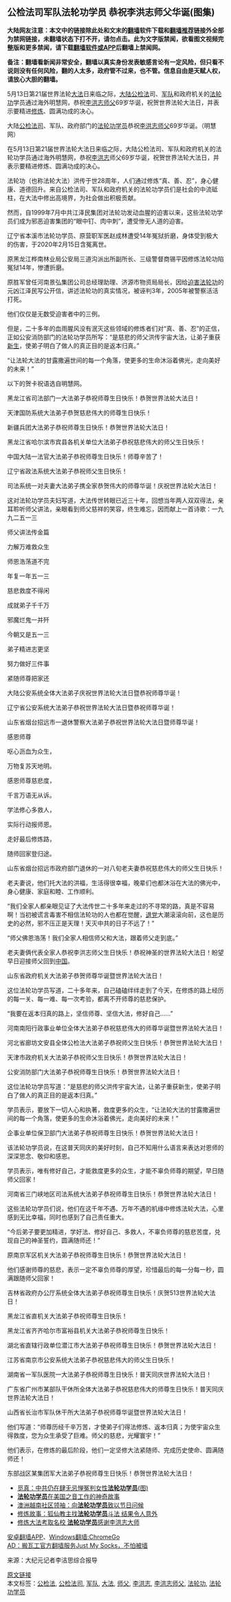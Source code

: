 <h2>公检法司军队法轮功学员 恭祝李洪志师父华诞(图集)</h2> <p class="notice"><b>大陆网友注意：本文中的链接除此处和文末的<a href="https://github.com/bannedbook/fanqiang" >翻墙</a>软件下载和<a href="https://github.com/killgcd/justmysocks/blob/master/README.md">翻墙推荐</a>链接外全部为禁网链接，未翻墙状态下打不开，请勿点击。此为文字版禁闻，欲看图文视频完整版和更多禁闻，请下载<a href="https://github.com/bannedbook/fanqiang">翻墙软件或APP</a>后翻墙上禁闻网。</p><p>备注：翻墙看新闻非常安全，翻墙以真实身份发表敏感言论有一定风险，但只看不说则没有任何风险，翻的人太多，政府管不过来，也不管。信息自由是天赋人权，请放心大胆的翻墙。</b></p>  <div class="entry"> <p id="summary">5月13日第21届世界法轮<a href="https://www.bannedbook.org/bnews/tag/%E5%A4%A7%E6%B3%95/" class="st_tag internal_tag" rel="tag" title="标签 大法 下的日志">大法</a>日来临之际，<span class='wp_keywordlink_affiliate'><a href="https://www.bannedbook.org/" title="大陆" target="_blank">大陆</a></span><a href="https://www.bannedbook.org/bnews/tag/%E5%85%AC%E6%A3%80%E6%B3%95/" class="st_tag internal_tag" rel="tag" title="标签 公检法 下的日志">公检法</a>司、<a href="https://www.bannedbook.org/bnews/tag/%E5%86%9B%E9%98%9F/" class="st_tag internal_tag" rel="tag" title="标签 军队 下的日志">军队</a>和政府机关的<a href="https://www.bannedbook.org/bnews/tag/%e6%b3%95%e8%bd%ae%e5%8a%9f/" class="st_tag internal_tag" rel="tag" title="标签 法轮功 下的日志">法轮功</a>学员通过海外明慧网，恭祝<span class='wp_keywordlink'><a href="https://hongzhi.li/" title="李洪志" target="_blank">李洪志</a></span><a href="https://www.bannedbook.org/bnews/tag/%E5%B8%88%E7%88%B6/" class="st_tag internal_tag" rel="tag" title="标签 师父 下的日志">师父</a>69岁华诞，祝贺世界法轮大法日，并表示要精进<span class='wp_keywordlink'><a href="https://www.qi-gong.me/" title="气功修炼网" target="_blank">修炼</a></span>、圆满功成的决心。</p> <p id="conimg">大陆<a href="https://www.bannedbook.org/bnews/tag/%E5%85%AC%E6%A3%80%E6%B3%95%E5%8F%B8/" class="st_tag internal_tag" rel="tag" title="标签 公检法司 下的日志">公检法司</a>、军队、政府部门的<a href="https://www.bannedbook.org/bnews/tag/%e6%b3%95%e8%bd%ae%e5%8a%9f%e5%ad%a6%e5%91%98/" class="st_tag internal_tag" rel="tag" title="标签 法轮功学员 下的日志">法轮功学员</a>恭祝<a href="https://www.bannedbook.org/bnews/tag/%E6%9D%8E%E6%B4%AA%E5%BF%97%E5%B8%88%E7%88%B6/" class="st_tag internal_tag" rel="tag" title="标签 李洪志师父 下的日志">李洪志师父</a>69岁华诞。（明慧网）</p> <p>在5月13日第21届世界法轮大法日来临之际，大陆公检法司、军队和政府机关的法轮功学员通过海外明慧网，恭祝<a href="https://www.bannedbook.org/bnews/tag/%e6%9d%8e%e6%b4%aa%e5%bf%97/" class="st_tag internal_tag" rel="tag" title="标签 李洪志 下的日志">李洪志</a>师父69岁华诞，祝贺世界法轮大法日，并表示要精进修炼、圆满功成的决心。</p> <p>法轮功（也称法轮大法）洪传于世28周年，人们通过修炼“真、善、忍”，身心健康、道德回升。来自公检法司、军队和政府机关的法轮功学员们是社会的中流砥柱，在大法中修出高境界，为社会做出积极贡献。</p> <p>然而，自1999年7月中共江泽民集团对法轮功发动血腥的迫害以来，这些法轮功学员们成为邪恶迫害集团的“眼中钉、肉中刺”，遭受惨无人道的迫害。</p> <p>辽宁省本溪市法轮功学员、原营职军医赵成林遭受14年冤狱折磨，身体受到极大的伤害，于2020年2月15日含冤离世。</p> <p>原黑龙江桦南林业局公安局三道沟派出所副所长、三级警督商锡平因修炼法轮功陷冤狱14年，惨遭折磨。</p> <p>原胜军曾任河南景弘集团公司总经理助理、济源市物资局局长，因给<span class='wp_keywordlink'><a href="https://www.bannedbook.org/forum11/topic278.html" title="评江泽民与中共相互利用迫害法轮功" target="_blank">迫害法轮功</a></span>的元凶江泽民写公开信，讲述法轮功的真实情况，被诬判3年，2005年被警察活活打死。</p> <p>他们仅仅是无数受迫害者中的三例。</p> <p>但是，二十多年的血雨腥风没有泯灭这些领域的修炼者们对“真、善、忍”的正信，正如公安消防部门的法轮功学员所写：“是慈悲的师父洪传宇宙大法，让弟子重获<span class='wp_keywordlink'><a href="https://www.bannedbook.org/forum2/topic1642.html" title="正见网《新生》" target="_blank">新生</a></span>，使弟子明白了做人的真正目的是返本归真。”</p> <p>“让法轮大法的甘露撒遍世间的每一个角落，使更多的生命沐浴着佛光，走向美好的未来！”</p> <p>以下的贺卡祝语选自明慧网。</p> <p>黑龙江省司法部门一大法弟子恭祝师尊生日快乐！恭贺世界法轮大法日！</p> <p>天津国防系统大法弟子恭贺慈悲伟大的师尊生日快乐！</p> <p>新疆兵团大法弟子恭祝师尊生日快乐！恭贺世界法轮大法日！</p> <p>黑龙江省哈尔滨市宾县各机关单位大法弟子恭祝慈悲伟大的师父生日快乐！</p> <p>中国大陆一法官大法弟子恭祝师尊生日快乐！师尊辛苦了！</p> <p>辽宁省政法系统大法弟子恭祝师父生日快乐！</p> <p>司法系统一对夫妻大法弟子携全家恭贺伟大的师尊华诞！庆祝世界法轮大法日！</p>  <p>这对法轮功学员夫妇写道，大法传世转眼已近三十年，回想当年两人双双得法，亲耳聆听师父讲法，亲眼看到师父慈祥的笑容，终生难忘，因而献上一首诗歌：一九九二五一三</p> <p>师父讲法传金篇</p> <p>力解万难救众生</p> <p>师恩浩荡道不完</p> <p>年复一年五一三</p> <p>慈悲救度不得闲</p> <p>成就弟子千千万</p> <p>邪魔烂鬼一并歼</p> <p>今朝又是五一三</p> <p>弟子精进志更坚</p> <p>努力做好三件事</p> <p>紧随师尊把家还</p> <p>大陆公安系统全体大法弟子庆祝世界法轮大法日暨恭祝师尊华诞！</p> <p>辽宁省公安系统大法弟子恭祝世界法轮大法日暨恭祝师尊华诞！</p> <p>山东省烟台招远市一退休警察大法弟子恭祝世界法轮大法日暨师尊华诞！</p> <p>感恩师尊</p> <p>呕心沥血为众生，</p> <p>万物复苏天地明。</p> <p>感恩师尊慈悲度，</p>  <p>千言万语无从诉。</p> <p>学法修心多救人，</p> <p>实际行动报师恩。</p> <p>走好最后修炼路，</p> <p>随师回家登归途。</p> <p>山东省烟台招远市政府部门退休的一对八旬老夫妻恭祝慈悲伟大的师父生日快乐！</p> <p>老夫妻说，他们托大法的洪福，生活得很幸福，晚辈们也都沐浴在大法的佛光中，身心健康、家庭和睦、工作顺利。</p> <p>“我们全家人都亲眼见证了大法传世二十多年来走过的不寻常的路，真是不容易啊！当初被谎言毒害不相信法轮功的人也都在觉醒，<span class='wp_keywordlink'><a href="http://tuidang.epochtimes.com/" title="退党" rel="nofollow" target="_blank">退党</a></span>大潮滚滚向前，这也是历史的必然，邪不压正是天理！天灭中共的日子不远了！”</p> <p>“师父佛恩浩荡！我们全家人相信师父和大法，跟着师父走到底。”</p> <p>老夫妻俩代表全家人恭祝李洪志师父生日快乐！恭祝神圣的世界法轮大法日！盼望早日迎接师父回到<span class='wp_keywordlink_affiliate'><a href="https://www.bannedbook.org/" title="中国" target="_blank">中国</a></span>。</p> <p>山东省政府机关大法弟子恭贺师尊华诞暨世界法轮大法日！</p> <p>这位法轮功学员写道，二十多年来，自己磕磕绊绊走到了今天，在修炼的路上经历的每一关、每一难、每一次考验，都离不开师尊的慈悲保护。</p> <p>“我要在返本归真的路上，坚信师尊、坚信大法，修好自己……”</p> <p>河南南阳行政事业单位全体大法弟子恭祝慈悲伟大的师尊华诞暨世界法轮大法日！</p> <p>河北省廊坊文安县全体公检法大法弟子恭祝师父生日快乐！恭贺世界法轮大法日！</p> <p>天津市政府机关大法弟子恭祝师父生日快乐！恭贺世界法轮大法日！</p> <p>公安消防部门大法弟子恭祝师尊生日快乐！恭贺世界法轮大法日！</p> <p>这位法轮功学员写道：“是慈悲的师父洪传宇宙大法，让弟子重获新生，使弟子明白了做人的真正目的是返本归真。”</p> <p>学员表示，要放下一切人心和执著，救度更多的众生，“让法轮大法的甘露撒遍世间的每一个角落，使更多的生命沐浴着佛光，走向美好的未来！”</p>  <p>企事业单位保卫部门大法弟子恭祝师尊生日快乐！恭贺世界法轮大法日！</p> <p>该法轮功学员说，在这普天同庆的美好时刻，自己不知用什么语言来表达对恩师的深深思念、敬仰和感恩。</p> <p>学员表示，唯有修好自己，才能救度更多的众生，才能不辜负师尊的期望，早日随师父回家！</p> <p>河南省三门峡地区司法系统大法弟子恭祝师尊生日快乐！恭贺世界法轮大法日！</p> <p>这些法轮功学员们说，他们在这千年不遇、万年不遇的机缘中修炼法轮大法，心里感到无比幸福，同时也感到了自己责任重大。</p> <p>“今后弟子要更加精进，学好法、修好自己、多救人，不辜负师尊的慈悲苦度，兑现自己的神圣誓约，圆满随师还！”</p> <p>原南京军区机关大法弟子恭祝师尊生日快乐！恭贺世界法轮大法日！</p> <p>他们感谢师尊的慈悲，表示一定不辜负师尊的厚望，珍惜最后的每一分每一秒，圆满跟随师父回家！</p> <p>吉林省政府办公厅系统全体大法弟子恭祝师尊生日快乐！庆贺513世界法轮大法日！</p> <p>黑龙江省直机关大法弟子恭祝师尊生日快乐！</p> <p>黑龙江省齐齐哈尔市富裕县机关大法弟子恭祝师尊生日快乐！</p> <p>湖北省直辖行政单位潜江市大法弟子恭祝师尊生日快乐！恭贺世界法轮大法日！</p> <p>江苏省南京市公安系统大法弟子恭祝慈悲伟大的师父生日快乐！</p> <p>湖南省一军队医院一大法弟子恭祝师尊生日快乐！普天同庆世界法轮大法日！</p> <p>广东省广州市某部队干休所全体大法弟子恭祝慈悲伟大的师尊生日快乐！普天同庆世界法轮大法日！</p> <p>山西省长治市军队休干所大法弟子恭祝师尊华诞暨世界法轮大法日！</p> <p>他们写道：“师尊历经千辛万苦，才使弟子们得法修炼、返本归真；为使宇宙众生得救度，您为众生承受了巨难。师父的慈悲，光耀寰宇！”</p> <p>他们表示，在修炼的最后阶段，他们一定坚修大法紧随师、完成历史使命、圆满随师还！</p> <p>东部战区某集团军大法弟子恭祝师尊生日快乐！恭贺世界法轮大法日！</p>  <ul class='op-related-articles' title='相关阅读'> <li><a href='https://www.bannedbook.org/bnews/comments/20200512/1327084.html' target='_blank'>觅真：中共仍在肆无忌惮冤判女性<b>法轮功学员</b>(图)</a></li> <li><a href='https://www.bannedbook.org/bnews/comments/20200511/1326751.html' target='_blank'><b>法轮功学员</b>在美国之音工作的神奇故事</a></li> <li><a href='https://www.bannedbook.org/bnews/cbnews/20200511/1326629.html' target='_blank'>澳洲越南社区领袖：向<b>法轮功学员</b>致以节日问候</a></li> <li><a href='https://www.bannedbook.org/bnews/cbnews/20200509/1325284.html' target='_blank'>修炼故事：狐仙教主找<b>法轮功学员</b>斗法  结果令人意外</a></li> <li><a href='https://www.bannedbook.org/bnews/aomi/life/20200508/1324621.html' target='_blank'>修炼大法考取名校 <b>法轮功学员</b>感谢李洪志大师</a></li> </ul> <div class="texttj"> <a href="https://github.com/bannedbook/fanqiang/wiki/%E7%A6%81%E9%97%BB%E7%BD%91%E5%AE%89%E5%8D%93%E7%BF%BB%E5%A2%99%E6%96%B0%E9%97%BBAPP" target="_blank">安卓翻墙APP</a>、<a href="https://github.com/bannedbook/fanqiang/wiki/Chrome%E4%B8%80%E9%94%AE%E7%BF%BB%E5%A2%99%E5%8C%85" target="_blank">Windows翻墙:ChromeGo</a><br/> <a href="https://github.com/killgcd/justmysocks/blob/master/README.md" target="_blank">AD：搬瓦工官方翻墙服务Just My Socks，不怕被墙</a> </div><p> 来源：大纪元记者李洁思综合报导 </p><a name='sharetosocial'></a>         <div><a href='https://www.bannedbook.org/bnews/cbnews/20200512/1327097.html'>原文链接</a></div>  </div><!--END ENTRY--> <div class="postfooter"> <div>本文标签：<a href="https://www.bannedbook.org/bnews/tag/%E5%85%AC%E6%A3%80%E6%B3%95/" rel="tag">公检法</a>, <a href="https://www.bannedbook.org/bnews/tag/%E5%85%AC%E6%A3%80%E6%B3%95%E5%8F%B8/" rel="tag">公检法司</a>, <a href="https://www.bannedbook.org/bnews/tag/%E5%86%9B%E9%98%9F/" rel="tag">军队</a>, <a href="https://www.bannedbook.org/bnews/tag/%E5%A4%A7%E6%B3%95/" rel="tag">大法</a>, <a href="https://www.bannedbook.org/bnews/tag/%E5%B8%88%E7%88%B6/" rel="tag">师父</a>, <a href="https://www.bannedbook.org/bnews/tag/%e6%9d%8e%e6%b4%aa%e5%bf%97/" rel="tag">李洪志</a>, <a href="https://www.bannedbook.org/bnews/tag/%E6%9D%8E%E6%B4%AA%E5%BF%97%E5%B8%88%E7%88%B6/" rel="tag">李洪志师父</a>, <a href="https://www.bannedbook.org/bnews/tag/%e6%b3%95%e8%bd%ae%e5%8a%9f/" rel="tag">法轮功</a>, <a href="https://www.bannedbook.org/bnews/tag/%e6%b3%95%e8%bd%ae%e5%8a%9f%e5%ad%a6%e5%91%98/" rel="tag">法轮功学员</a></div>  </div><!--END POSTFOOTER--> 